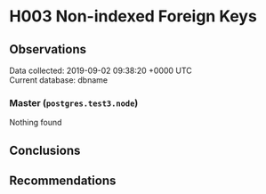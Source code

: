 # H003 Non-indexed Foreign Keys #

## Observations ##
Data collected: 2019-09-02 09:38:20 +0000 UTC  
Current database: dbname  


### Master (`postgres.test3.node`) ###



Nothing found



## Conclusions ##


## Recommendations ##


